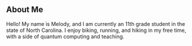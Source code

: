 ## About Me
Hello! My name is Melody, and I am currently an 11th grade student in the state of North Carolina. I enjoy biking, running, and hiking in my free time, with a side of quantum computing and teaching.

